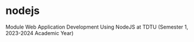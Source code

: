# nodejs
Module Web Application Development Using NodeJS at TDTU (Semester 1, 2023-2024 Academic Year)
